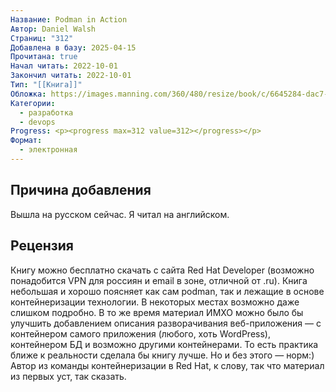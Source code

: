 ```yaml
---
Название: Podman in Action
Автор: Daniel Walsh
Страниц: "312"
Добавлена в базу: 2025-04-15
Прочитана: true
Начал читать: 2022-10-01
Закончил читать: 2022-10-01
Тип: "[[Книга]]"
Обложка: https://images.manning.com/360/480/resize/book/c/6645284-dac7-4a6c-85c9-910988970aa2/Walsh-HI.png
Категории:
  - разработка
  - devops
Progress: <p><progress max=312 value=312></progress></p>
Формат:
  - электронная
---
```

## Причина добавления

Вышла на русском сейчас. Я читал на английском.

## Рецензия

Книгу можно бесплатно скачать с сайта Red Hat Developer (возможно понадобится VPN для россиян и email в зоне, отличной от .ru). Книга небольшая и хорошо поясняет как сам podman, так и лежащие в основе контейнеризации технологии. В некоторых местах возможно даже слишком подробно. В то же время материал ИМХО можно было бы улучшить добавлением описания разворачивания веб-приложения — с контейнером самого приложения (любого, хоть WordPress), контейнером БД и возможно другими контейнерами. То есть практика ближе к реальности сделала бы книгу лучше. Но и без этого — норм:) Автор из команды контейнеризации в Red Hat, к слову, так что материал из первых уст, так сказать.